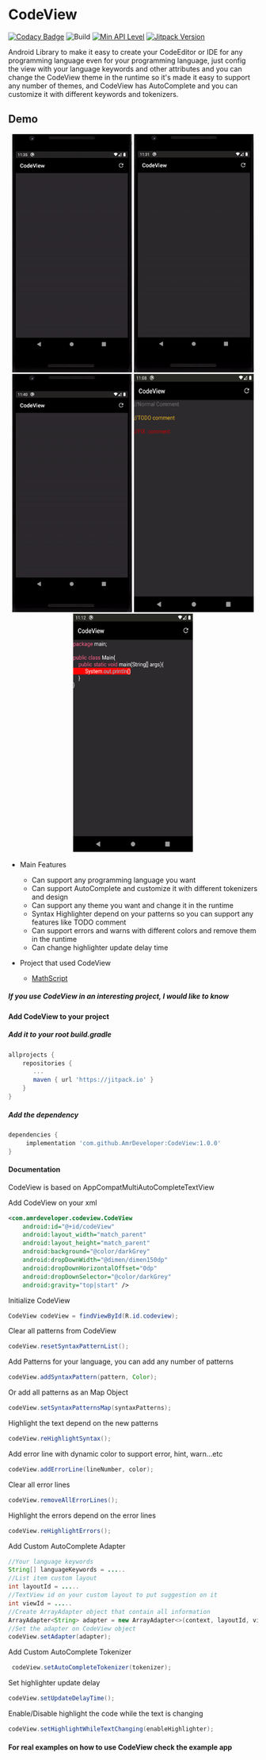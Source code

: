 # CodeView
[![Codacy Badge](https://api.codacy.com/project/badge/Grade/343df315aa3b40e09e6e98cf32ff8468)](https://app.codacy.com/gh/AmrDeveloper/CodeView?utm_source=github.com&utm_medium=referral&utm_content=AmrDeveloper/CodeView&utm_campaign=Badge_Grade_Settings)
![Build](https://github.com/amrdeveloper/codeview/actions/workflows/build.yml/badge.svg)
[![Min API Level](https://img.shields.io/badge/API-%2B14-brightgreen)]()
[![Jitpack Version](https://jitpack.io/v/AmrDeveloper/CodeView.svg)](https://jitpack.io/#AmrDeveloper/CodeView)

Android Library to make it easy to create your CodeEditor or IDE for any programming language 
even for your programming language, just config the view with your language keywords and other attributes
and you can change the CodeView theme in the runtime so it's made it easy to support any number of themes, 
and CodeView has AutoComplete and you can customize it with different keywords and tokenizers.

## Demo
<p align="center">
  <img src="screenshots/python_demo.gif" alt="animated" />
  <img src="screenshots/java_demo.gif" alt="animated" />
  <img src="screenshots/golang_demo.gif" alt="animated" />
  <img src="screenshots/multi_comments_demo.png" alt="animated" width="242" height="480"/>
  <img src="screenshots/error_line_demo.png" alt="animated" width="242" height="480" />
</p>

- Main Features
  - Can support any programming language you want
  - Can support AutoComplete and customize it with different tokenizers and design
  - Can support any theme you want and change it in the runtime
  - Syntax Highlighter depend on your patterns so you can support any features like TODO comment
  - Can support errors and warns with different colors and remove them in the runtime
  - Can change highlighter update delay time

- Project that used CodeView
  - [MathScript](https://play.google.com/store/apps/details?id=com.amrdeveloper.mathscript)

##### If you use CodeView in an interesting project, I would like to know

#### Add CodeView to your project

##### Add it to your root build.gradle
````gradle
allprojects {
	repositories {
	   ...
	   maven { url 'https://jitpack.io' }
	}
}
````

##### Add the dependency
````gradle
dependencies { 
     implementation 'com.github.AmrDeveloper:CodeView:1.0.0'
}
````

#### Documentation
CodeView is based on AppCompatMultiAutoCompleteTextView

Add CodeView on your xml 

```xml
<com.amrdeveloper.codeview.CodeView
    android:id="@+id/codeView"
    android:layout_width="match_parent"
    android:layout_height="match_parent"
    android:background="@color/darkGrey"
    android:dropDownWidth="@dimen/dimen150dp"
    android:dropDownHorizontalOffset="0dp"
    android:dropDownSelector="@color/darkGrey"
    android:gravity="top|start" />
```

Initialize CodeView

```java
CodeView codeView = findViewById(R.id.codeview);
```

Clear all patterns from CodeView

```java
codeView.resetSyntaxPatternList();
```

Add Patterns for your language, you can add any number of patterns

```java
codeView.addSyntaxPattern(pattern, Color);
```

Or add all patterns as an Map Object

```java
codeView.setSyntaxPatternsMap(syntaxPatterns);
```

Highlight the text depend on the new patterns
  
```java
codeView.reHighlightSyntax();
```

Add error line with dynamic color to support error, hint, warn...etc

```java
codeView.addErrorLine(lineNumber, color);
```

Clear all error lines

```java
codeView.removeAllErrorLines();
```

Highlight the errors depend on the error lines

```java
codeView.reHighlightErrors();
```
  
Add Custom AutoComplete Adapter

```java
//Your language keywords
String[] languageKeywords = .....
//List item custom layout 
int layoutId = .....
//TextView id on your custom layout to put suggestion on it
int viewId = .....
//Create ArrayAdapter object that contain all information
ArrayAdapter<String> adapter = new ArrayAdapter<>(context, layoutId, viewId, languageKeywords);
//Set the adapter on CodeView object
codeView.setAdapter(adapter);
```

Add Custom AutoComplete Tokenizer
    
```java
 codeView.setAutoCompleteTokenizer(tokenizer);
```

Set highlighter update delay

```java
codeView.setUpdateDelayTime();
```

Enable/Disable highlight the code while the text is changing

```java
codeView.setHighlightWhileTextChanging(enableHighlighter);
```

#### For real examples on how to use CodeView check the example app

